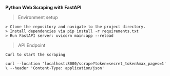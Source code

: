 **Python Web Scraping with FastAPI**

> Environment setup 
```
> Clone the repository and navigate to the project directory.
> Install dependencies via pip install -r requirements.txt
> Run FastAPI server: uvicorn main:app --reload
```
> API Endpoint

`Curl to start the scraping`

``curl --location 'localhost:8000/scrape?token=secret_token&max_pages=1' \
--header 'Content-Type: application/json'``